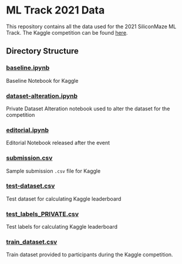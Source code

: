 # ML Track 2021 Data

This repository contains all the data used for the 2021 SiliconMaze ML Track.
The Kaggle competition can be found [here](https://www.kaggle.com/t/aa6560f9aa954274aea999007380eb05).

## Directory Structure

### [baseline.ipynb](/baseline.ipynb)

Baseline Notebook for Kaggle

### [dataset-alteration.ipynb](/dataset-alteration.ipynb)

Private Dataset Alteration notebook used to alter the dataset for the competition

### [editorial.ipynb](/editorial.ipynb)

Editorial Notebook released after the event

### [submission.csv](/submission.csv)

Sample submission `.csv` file for Kaggle

### [test-dataset.csv](/test-dataset.csv)

Test dataset for calculating Kaggle leaderboard

### [test_labels_PRIVATE.csv](/test_labels_PRIVATE.csv)

Test labels for calculating Kaggle leaderboard

### [train_dataset.csv](/train_dataset.csv)

Train dataset provided to participants during the Kaggle competition.
